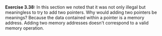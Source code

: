 **Exercise 3.38:** In this section we noted that it was not only illegal but meaningless to try to add two pointers. Why would adding two pointers be meanings?
Because the data contained within a pointer is a memory address. Adding two memory addresses doesn't correspond to a valid memory operation.